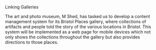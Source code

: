 Linking Galleries

The art and photo museum, M Shed, has tasked us to develop a content management system for its Bristol Places gallery, where collections of artifacts and people told the story of the various locations in Bristol. This system will be implemented as a web page for mobile devices which not only shows the collections throughout the gallery but also provides directions to those places. 

